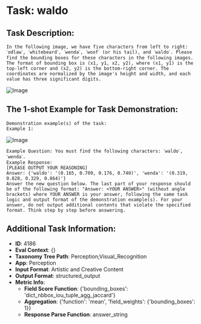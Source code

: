 # Task: waldo

## Task Description:

```
In the following image, we have five characters from left to right: ˋodlawˋ, ˋwhitebeardˋ, ˋwendaˋ, ˋwoofˋ (or his tail), and ˋwaldoˋ. Please find the bounding boxes for these characters in the following images. The format of bounding box is (x1, y1, x2, y2), where (x1, y1) is the top-left corner and (x2, y2) is the bottom-right corner. The coordinates are normalized by the image's height and width, and each value has three significant digits.
```

![Image](global.png)

## The 1-shot Example for Task Demonstration:

```
Demonstration example(s) of the task:
Example 1:
```

![Image](0.png)

```
Example Question: You must find the following characters: ˋwaldoˋ, ˋwendaˋ.
Example Response:
[PLEASE OUTPUT YOUR REASONING]
Answer: {'waldo': '(0.165, 0.709, 0.176, 0.740)', 'wenda': '(0.319, 0.828, 0.329, 0.864)'}
Answer the new question below. The last part of your response should be of the following format: "Answer: <YOUR ANSWER>" (without angle brackets) where YOUR ANSWER is your answer, following the same task logic and output format of the demonstration example(s). For your answer, do not output additional contents that violate the specified format. Think step by step before answering.
```

## Additional Task Information:

- **ID**: 4186
- **Eval Context**: {}
- **Taxonomy Tree Path**: Perception;Visual_Recognition
- **App**: Perception
- **Input Format**: Artistic and Creative Content
- **Output Format**: structured_output
- **Metric Info**:
  - **Field Score Function**: {'bounding_boxes': 'dict_nbbox_iou_tuple_agg_jaccard'}
  - **Aggregation**: {'function': 'mean', 'field_weights': {'bounding_boxes': 1}}
  - **Response Parse Function**: answer_string
